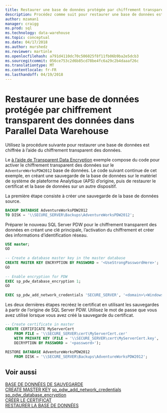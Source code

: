 ```yaml
---
title: Restaurer une base de données protégée par chiffrement transparent des données - Parallel Data Warehouse | Documents Microsoft
description: Procédez comme suit pour restaurer une base de données est chiffrée à l’aide du chiffrement transparent des données dans Analytique plateforme système Parallel Data Warehouse.
author: mzaman1
manager: craigg
ms.prod: sql
ms.technology: data-warehouse
ms.topic: conceptual
ms.date: 04/17/2018
ms.author: murshedz
ms.reviewer: martinle
ms.openlocfilehash: a791d4110dc70c506025f8f11fb06b9ba2e5dcb3
ms.sourcegitcommit: 056ce753c2d6b85cd78be4fc6a29c2b4daaaf26c
ms.translationtype: MT
ms.contentlocale: fr-FR
ms.lasthandoff: 04/19/2018
---
```

# <a name="restore-a-database-protected-by-tde-in-parallel-data-warehouse"></a>Restaurer une base de données protégée par chiffrement transparent des données dans Parallel Data Warehouse
Utilisez la procédure suivante pour restaurer une base de données est chiffrée à l’aide du chiffrement transparent des données.  
  
Le [à l’aide de Transparent Data Encryption](transparent-data-encryption.md#using-tde) exemple compose du code pour activer le chiffrement transparent des données sur le `AdventureWorksPDW2012` base de données. Le code suivant continue de cet exemple, en créant une sauvegarde de la base de données sur le matériel de système de plateforme Analytique (APS) d’origine, puis de restaurer le certificat et la base de données sur un autre dispositif.  
  
La première étape consiste à créer une sauvegarde de la base de données source.  
  
```sql  
BACKUP DATABASE AdventureWorksPDW2012   
TO DISK = '\\SECURE_SERVER\Backups\AdventureWorksPDW2012';  
```  
  
Préparer le nouveau SQL Server PDW pour le chiffrement transparent des données en créant une clé principale, l’activation du chiffrement et créer des informations d’identification réseau.  
  
```sql  
USE master;  
GO  
  
-- Create a database master key in the master database  
CREATE MASTER KEY ENCRYPTION BY PASSWORD = '<UseStrongPasswordHere>';  
GO  
  
-- Enable encryption for PDW  
EXEC sp_pdw_database_encryption 1;  
GO  
  
EXEC sp_pdw_add_network_credentials 'SECURE_SERVER', '<domain>\<Windows_user>', '<password>';  
```  
  
Les deux dernières étapes recréez le certificat en utilisant les sauvegardes à partir de l’origine de SQL Server PDW. Utilisez le mot de passe que vous avez utilisé lorsque vous avez créé la sauvegarde du certificat.  
  
```sql  
-- Create certificate in master  
CREATE CERTIFICATE MyServerCert  
    FROM FILE = '\\SECURE_SERVER\cert\MyServerCert.cer'   
    WITH PRIVATE KEY (FILE = '\\SECURE_SERVER\cert\MyServerCert.key',   
    DECRYPTION BY PASSWORD = '<password>');  
  
RESTORE DATABASE AdventureWorksPDW2012   
    FROM DISK = '\\SECURE_SERVER\Backups\AdventureWorksPDW2012';  
```  
  
## <a name="see-also"></a>Voir aussi  
[BASE DE DONNÉES DE SAUVEGARDE](../t-sql/statements/backup-database-parallel-data-warehouse.md)  
[CREATE MASTER KEY](../t-sql/statements/create-master-key-transact-sql.md) 
[sp_pdw_add_network_credentials](../relational-databases/system-stored-procedures/sp-pdw-add-network-credentials-sql-data-warehouse.md)  
[sp_pdw_database_encryption](../relational-databases/system-stored-procedures/sp-pdw-database-encryption-sql-data-warehouse.md)  
[CRÉER LE CERTIFICAT](../t-sql/statements/create-certificate-transact-sql.md)  
[RESTAURER LA BASE DE DONNÉES](../t-sql/statements/restore-database-parallel-data-warehouse.md)
  
